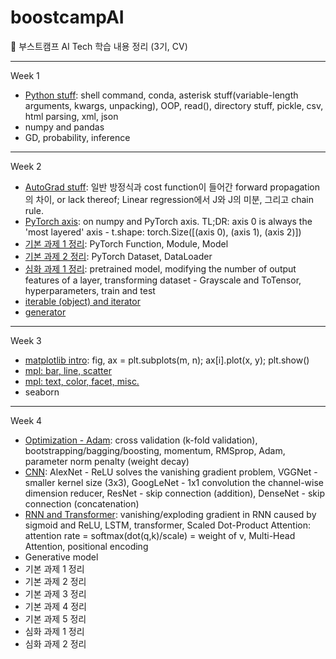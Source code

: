 # boostcampAI

:duck: 부스트캠프 AI Tech 학습 내용 정리 (3기, CV)

---

Week 1

- [Python stuff](https://github.com/star-bits/boostcampAI/blob/main/W1/%EC%A0%95%EB%A6%AC_Python_stuff.ipynb): shell command, conda, asterisk stuff(variable-length arguments, kwargs, unpacking), OOP, read(), directory stuff, pickle, csv, html parsing, xml, json
- numpy and pandas
- GD, probability, inference

---

Week 2

- [AutoGrad stuff](https://github.com/star-bits/boostcampAI/blob/main/W2/%EC%A0%95%EB%A6%AC_PyTorch_AutoGrad.ipynb): 일반 방정식과 cost function이 들어간 forward propagation의 차이, or lack thereof; Linear regression에서 J와 J의 미분, 그리고 chain rule.
- [PyTorch axis](https://github.com/star-bits/boostcampAI/blob/main/W2/%E1%84%8C%E1%85%A5%E1%86%BC%E1%84%85%E1%85%B5_numpy_PyTorch_axis.ipynb): on numpy and PyTorch axis. TL;DR: axis 0 is always the 'most layered' axis - t.shape: torch.Size([(axis 0), (axis 1), (axis 2)])
- [기본 과제 1 정리](https://github.com/star-bits/boostcampAI/blob/main/W2/%E1%84%8C%E1%85%A5%E1%86%BC%E1%84%85%E1%85%B5_%E1%84%80%E1%85%B5%E1%84%87%E1%85%A9%E1%86%AB1_Custom_Model.ipynb): PyTorch Function, Module, Model
- [기본 과제 2 정리](https://github.com/star-bits/boostcampAI/blob/main/W2/%E1%84%8C%E1%85%A5%E1%86%BC%E1%84%85%E1%85%B5_%EA%B8%B0%EB%B3%B82_Custom_Dataset_%26_Custom_DataLoader.ipynb): PyTorch Dataset, DataLoader
- [심화 과제 1 정리](): pretrained model, modifying the number of output features of a layer, transforming dataset - Grayscale and ToTensor, hyperparameters, train and test
- [iterable (object) and iterator](https://github.com/star-bits/boostcampAI/blob/main/W2/%E1%84%8C%E1%85%A5%E1%86%BC%E1%84%85%E1%85%B5_iterable_iterator.ipynb)
- [generator](https://github.com/star-bits/boostcampAI/blob/main/W2/%EC%A0%95%EB%A6%AC_generator.ipynb)

---

Week 3

- [matplotlib intro](https://github.com/star-bits/boostcampAI/blob/main/W3/%EC%A0%95%EB%A6%AC_matplotlib.ipynb): fig, ax = plt.subplots(m, n); ax[i].plot(x, y); plt.show()
- [mpl: bar, line, scatter](https://github.com/star-bits/boostcampAI/blob/main/W3/%EC%A0%95%EB%A6%AC_mpl_bar_line_scatter.ipynb)
- [mpl: text, color, facet, misc.](https://github.com/star-bits/boostcampAI/blob/main/W3/%EC%A0%95%EB%A6%AC_mpl_text_color_facet_misc.ipynb)
- seaborn

---

Week 4

- [Optimization - Adam](https://github.com/star-bits/boostcampAI/blob/main/W4/%E1%84%8C%E1%85%A5%E1%86%BC%E1%84%85%E1%85%B5_Optimization_Adam.ipynb): cross validation (k-fold validation), bootstrapping/bagging/boosting, momentum, RMSprop, Adam, parameter norm penalty (weight decay) 
- [CNN](https://github.com/star-bits/boostcampAI/blob/main/W4/%EC%A0%95%EB%A6%AC_CNN.ipynb): AlexNet - ReLU solves the vanishing gradient problem, VGGNet - smaller kernel size (3x3), GoogLeNet - 1x1 convolution the channel-wise dimension reducer, ResNet - skip connection (addition), DenseNet - skip connection (concatenation) 
- [RNN and Transformer](https://github.com/star-bits/boostcampAI/blob/main/W4/%EC%A0%95%EB%A6%AC_RNN_Transformer.ipynb): vanishing/exploding gradient in RNN caused by sigmoid and ReLU, LSTM, transformer, Scaled Dot-Product Attention: attention rate = softmax(dot(q,k)/scale) = weight of v, Multi-Head Attention, positional encoding
- Generative model
- 기본 과제 1 정리
- 기본 과제 2 정리
- 기본 과제 3 정리
- 기본 과제 4 정리
- 기본 과제 5 정리
- 심화 과제 1 정리
- 심화 과제 2 정리

